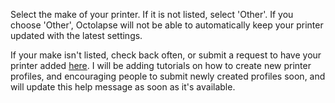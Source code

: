 Select the make of your printer.  If it is not listed, select 'Other'.  If you choose 'Other', Octolapse will not be able to automatically keep your printer updated with the latest settings.

If your make isn't listed, check back often, or submit a request to have your printer added [here](https://github.com/FormerLurker/Octolapse/issues/new).  I will be adding tutorials on how to create new printer profiles, and encouraging people to submit newly created profiles soon, and will update this help message as soon as it's available.
